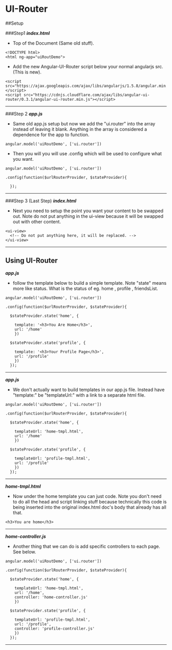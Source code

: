 # UI-Router

##Setup

###Step1
***index.html***
* Top of the Document (Same old stuff).
```
<!DOCTYPE html>
<html ng-app="uiRoutDemo">
```
* Add the new Angular-UI-Router script below your normal angularjs src. (This is new).
```
<script src="https://ajax.googleapis.com/ajax/libs/angularjs/1.5.8/angular.min.js"></script>
<script src="https://cdnjs.cloudflare.com/ajax/libs/angular-ui-router/0.3.1/angular-ui-router.min.js"></script>
```
---
###Step 2
***app.js***
* Same old app.js setup but now we add the "ui.router" into the array instead of leaving it blank. Anything in the array is considered a dependence for the app to function.  
```
angular.model('uiRoutDemo', ['ui.router'])
```
* Then you will you will use .config which will be used to configure what you want.
```
angular.model('uiRoutDemo', ['ui.router'])

.config(function($urlRouterProvider, $stateProvider){

  });
```
---
###Step 3 (Last Step)
***index.html***
* Next you need to setup the point you want your content to be swapped out. Note do not put anything in the ui-view because it will be swapped out with other content.
```
<ui-view>
  <!-- Do not put anything here, it will be replaced. -->
</ui-view>
```
---

## Using UI-Router

***app.js***
* follow the template below to build a simple template. Note "state" means more like status. What is the status of eg. home , profile , friendsList.
```
angular.model('uiRoutDemo', ['ui.router'])

.config(function($urlRouterProvider, $stateProvider){

  $stateProvider.state('home', {

    template: '<h3>You Are Home</h3>',
    url: '/home'
    })

  $stateProvider.state('profile', {

    template: '<h3>Your Profile Page</h3>',
    url: '/profile'
    })
  });
```
---

***app.js***
* We don't actually want to build templates in our app.js file. Instead have "template:" be "templateUrl:" with a link to a separate html file.
```
angular.model('uiRoutDemo', ['ui.router'])

.config(function($urlRouterProvider, $stateProvider){

  $stateProvider.state('home', {

    templateUrl: 'home-tmpl.html',
    url: '/home'
    })

  $stateProvider.state('profile', {

    templateUrl: 'profile-tmpl.html',
    url: '/profile'
    })
  });
```
---

***home-tmpl.html***
* Now under the home template you can just code. Note you don't need to do all the head and script linking stuff because technically this code is being inserted into the original index.html doc's body that already has all that.
```
<h3>You are home</h3>
```
---
***home-controller.js***
* Another thing that we can do is add specific controllers to each page. See below.
```
angular.model('uiRoutDemo', ['ui.router'])

.config(function($urlRouterProvider, $stateProvider){

  $stateProvider.state('home', {

    templateUrl: 'home-tmpl.html',
    url: '/home',
    controller: 'home-controller.js'
    })

  $stateProvider.state('profile', {

    templateUrl: 'profile-tmpl.html',
    url: '/profile',
    controller: 'profile-controller.js'
    })
  });
```
---
